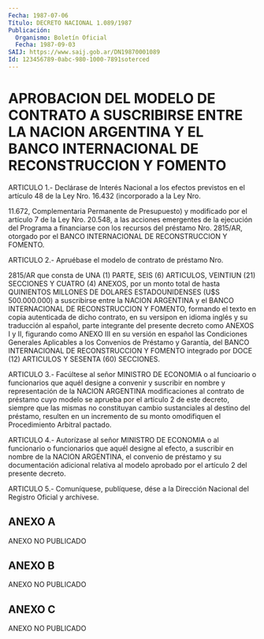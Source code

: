 ```yaml
---
Fecha: 1987-07-06
Título: DECRETO NACIONAL 1.089/1987
Publicación:
  Organismo: Boletín Oficial
  Fecha: 1987-09-03
SAIJ: https://www.saij.gob.ar/DN19870001089
Id: 123456789-0abc-980-1000-7891soterced
---
```

# APROBACION DEL MODELO DE CONTRATO A SUSCRIBIRSE ENTRE LA NACION ARGENTINA Y EL BANCO INTERNACIONAL DE RECONSTRUCCION Y FOMENTO

<a id="1"></a>
ARTICULO  1.- Declárase de Interés Nacional a los efectos previstos en el artículo  48 de la Ley Nro. 16.432 (incorporado a la Ley Nro.

11.672, Complementaria  Permanente de Presupuesto) y modificado por el artículo 7 de la Ley Nro.  20.548,  a las acciones emergentes de la  ejecución  del  Programa a financiarse  con  los  recursos  del préstamo Nro. 2815/AR,  otorgado  por  el  BANCO  INTERNACIONAL  DE RECONSTRUCCION Y FOMENTO.

<a id="2"></a>
ARTICULO  2.-  Apruébase  el  modelo  de  contrato de préstamo Nro.

2815/AR que consta de UNA (1) PARTE, SEIS (6)  ARTICULOS,  VEINTIUN (21)  SECCIONES  Y  CUATRO  (4) ANEXOS, por un monto total de hasta QUINIENTOS MILLONES DE DOLARES  ESTADOUNIDENSES (U$S 500.000.000) a suscribirse entre la NACION ARGENTINA  y  el BANCO INTERNACIONAL DE RECONSTRUCCION Y FOMENTO, formando el texto  en  copia  autenticada de  dicho contrato, en su versipon en idioma inglés y su traducción al español,  parte  integrante del presente decreto como ANEXOS I y II,  figurando  como  ANEXO  III  en  su  versión  en  español  las Condiciones Generales Aplicables  a  los  Convenios  de  Préstamo y Garantía,  del  BANCO  INTERNACIONAL  DE  RECONSTRUCCION  Y FOMENTO integrado  por  DOCE  (12)  ARTICULOS  Y  SESENTA  (60)  SECCIONES.

<a id="3"></a>
ARTICULO   3.-  Facúltese  al  señor  MINISTRO  DE  ECONOMIA  o  al funcioario  o funcionarios que aquél designe a convenir y suscribir en nombre y representación  de  la  NACION ARGENTINA modificaciones al contrato de préstamo cuyo modelo se  aprueba  por  el artículo 2 de  este  decreto,  siempre  que  las mismas no constituyan  cambio sustanciales al destino del préstamo,  resulten en un incremento de su monto omodifiquen el Procedimiento Arbitral pactado.

<a id="4"></a>
ARTICULO  4.-  Autorízase  al  señor  MINISTRO  DE  ECONOMIA  o  al funcionario    o  funcionarios  que  aquél  designe  al  efecto,  a suscribir  en  nombre  de  la  NACION  ARGENTINA,  el  convenio  de préstamo y su documentación  adicional  relativa al modelo aprobado por el artículo 2 del presente decreto.

<a id="5"></a>
ARTICULO  5.- Comuníquese, publíquese, dése a la Dirección Nacional del Registro Oficial y archívese.

## ANEXO A

ANEXO NO PUBLICADO

## ANEXO B

ANEXO NO PUBLICADO

## ANEXO C

ANEXO NO PUBLICADO
